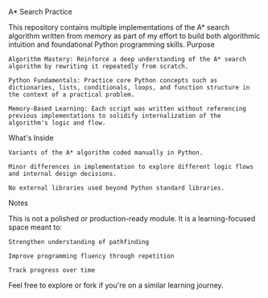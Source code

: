 A* Search Practice

This repository contains multiple implementations of the A* search algorithm written from memory as part of my effort to build both algorithmic intuition and foundational Python programming skills.
Purpose

    Algorithm Mastery: Reinforce a deep understanding of the A* search algorithm by rewriting it repeatedly from scratch.

    Python Fundamentals: Practice core Python concepts such as dictionaries, lists, conditionals, loops, and function structure in the context of a practical problem.

    Memory-Based Learning: Each script was written without referencing previous implementations to solidify internalization of the algorithm's logic and flow.

What's Inside

    Variants of the A* algorithm coded manually in Python.

    Minor differences in implementation to explore different logic flows and internal design decisions.

    No external libraries used beyond Python standard libraries.

Notes

This is not a polished or production-ready module. It is a learning-focused space meant to:

    Strengthen understanding of pathfinding

    Improve programming fluency through repetition

    Track progress over time

Feel free to explore or fork if you're on a similar learning journey.